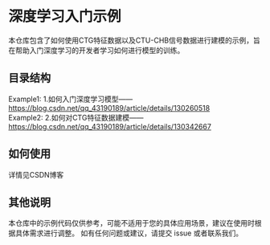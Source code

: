 # 深度学习入门示例

本仓库包含了如何使用CTG特征数据以及CTU-CHB信号数据进行建模的示例，旨在帮助入门深度学习的开发者学习如何进行模型的训练。

## 目录结构
Example1: 1.如何入门深度学习模型——https://blog.csdn.net/qq_43190189/article/details/130260518 <br>
Example2: 2.如何对CTG特征数据建模——https://blog.csdn.net/qq_43190189/article/details/130342667


## 如何使用
详情见CSDN博客

## 其他说明
本仓库中的示例代码仅供参考，可能不适用于您的具体应用场景，建议在使用时根据具体需求进行调整。
如有任何问题或建议，请提交 issue 或者联系我们。
